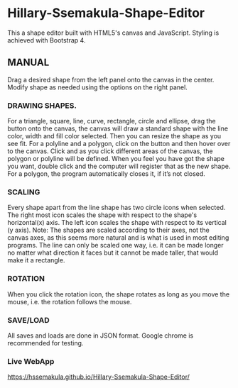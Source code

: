 # Hillary-Ssemakula-Shape-Editor
This a shape editor built with HTML5's canvas and JavaScript. Styling is achieved with Bootstrap 4.

## MANUAL
Drag a desired shape from the left panel onto the canvas in the center. Modify shape as needed using the options on the right panel.
### DRAWING SHAPES.
For a triangle, square, line, curve, rectangle, circle and ellipse, drag the button onto the canvas, the canvas will draw a standard shape with the line color, width and fill color selected. Then you can resize the shape as you see fit.
For a polyline and a polygon, click on the button and then hover over to the canvas. Click and as you click different areas of the canvas, the polygon or polyline will be defined. When you feel you have got the shape you want, double click and the computer will register that as the new shape. For a polygon, the program automatically closes it, if it’s not closed.

### SCALING
Every shape apart from the line shape has two circle icons when selected. The right most icon scales the shape with respect to the shape's horizontal(x) axis. The left icon scales the shape with respect to its vertical (y axis). Note: The shapes are scaled according to their axes, not the canvas axes, as this seems more natural and is what is used in most editing programs. The line can only be scaled one way, i.e. it can be made longer no matter what direction it faces but it cannot be made taller, that would make it a rectangle.

### ROTATION
When you click the rotation icon, the shape rotates as long as you move the mouse, i.e. the rotation follows the mouse.

### SAVE/LOAD
All saves and loads are done in JSON format.
Google chrome is recommended for testing.

### Live WebApp
https://hssemakula.github.io/Hillary-Ssemakula-Shape-Editor/
